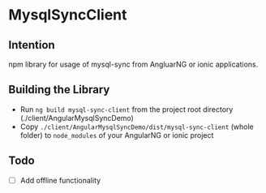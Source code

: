 # MysqlSyncClient

## Intention

npm library for usage of mysql-sync from AngluarNG or ionic applications.

## Building the Library

- Run `ng build mysql-sync-client` from the project root directory (./client/AngularMysqlSyncDemo)
- Copy `./client/AngularMysqlSyncDemo/dist/mysql-sync-client` (whole folder) to `node_modules` of your AngularNG or ionic project

## Todo

- [ ] Add offline functionality
